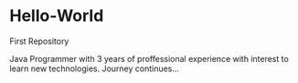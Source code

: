 # Hello-World
First Repository

Java Programmer with 3 years of proffessional experience with interest to learn new technologies.
Journey continues...

